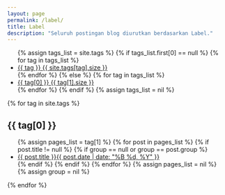 ```yaml
---
layout: page
permalink: /label/
title: Label
description: "Seluruh postingan blog diurutkan berdasarkan Label."
---
```


<ul class="tag-box inline">
{% assign tags_list = site.tags %}  
  {% if tags_list.first[0] == null %}
    {% for tag in tags_list %} 
    	<li><a href="#{{ tag }}">{{ tag }} <span>{{ site.tags[tag].size }}</span></a></li>
    {% endfor %}
  {% else %}
    {% for tag in tags_list %} 
    	<li><a href="#{{ tag[0] }}">{{ tag[0] }} <span>{{ tag[1].size }}</span></a></li>
    {% endfor %}
  {% endif %}
{% assign tags_list = nil %}
</ul>

{% for tag in site.tags %} 
<h2 id="{{ tag[0] }}">{{ tag[0] }}</h2>
<ul class="post-list">
	{% assign pages_list = tag[1] %}  
	{% for post in pages_list %}
		{% if post.title != null %}
		{% if group == null or group == post.group %}
		<li><a href="{{ site.url }}{{ post.url }}">{{ post.title }}<span class="entry-date"><time datetime="{{ post.date | date_to_xmlschema }}">{{ post.date | date: "%B %d, %Y" }}</time></span></a></li>
		{% endif %}
		{% endif %}
	{% endfor %}
	{% assign pages_list = nil %}
	{% assign group = nil %}
</ul>
{% endfor %}